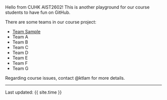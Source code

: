 Hello from CUHK AIST2602! This is another playground for our course students to have fun on GitHub.

There are some teams in our course project:

* [Team Sample](https://aist2602-2022.github.io/project-milestone3-team-sample/ 'Team Sample')
* Team A
* Team B
* Team C
* Team D
* Team E
* Team F
* Team G

Regarding course issues, contact @ktlam for more details.

---
Last updated: {{ site.time }}
